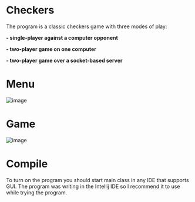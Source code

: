 # Checkers

The program is a classic checkers game with three modes of play:

**- single-player against a computer opponent**

**- two-player game on one computer**

**- two-player game over a socket-based server**

# Menu
![image](https://github.com/Verionn/Checkers/assets/86195102/b37e1095-a274-49dd-ac17-51197ef045c9)

# Game
![image](https://github.com/Verionn/Checkers/assets/86195102/483bab76-c0a2-4eb5-b65e-a01a3e66102a)

# Compile

To turn on the program you should start main class in any IDE that supports GUI.
The program was writing in the Intellij IDE so I recommend it to use while trying the program.



